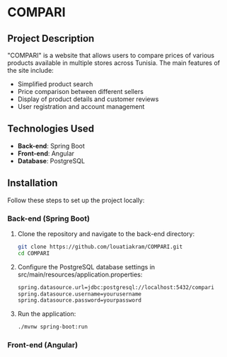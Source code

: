 # COMPARI

## Project Description

"COMPARI" is a website that allows users to compare prices of various products available in multiple stores across Tunisia. The main features of the site include:
- Simplified product search
- Price comparison between different sellers
- Display of product details and customer reviews
- User registration and account management

## Technologies Used

- **Back-end**: Spring Boot
- **Front-end**: Angular
- **Database**: PostgreSQL

## Installation

Follow these steps to set up the project locally:

### Back-end (Spring Boot)

1. Clone the repository and navigate to the back-end directory:
   ```bash
   git clone https://github.com/louatiakram/COMPARI.git
   cd COMPARI
   
2. Configure the PostgreSQL database settings in src/main/resources/application.properties:
   ```bash
   spring.datasource.url=jdbc:postgresql://localhost:5432/compari
   spring.datasource.username=yourusername
   spring.datasource.password=yourpassword
   
3. Run the application:
   ```bash
   ./mvnw spring-boot:run


### Front-end (Angular)
